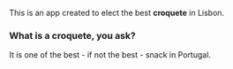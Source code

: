 This is an app created to elect the best **croquete** in Lisbon.

### What is a croquete, you ask?

It is one of the best - if not the best - snack in Portugal.
